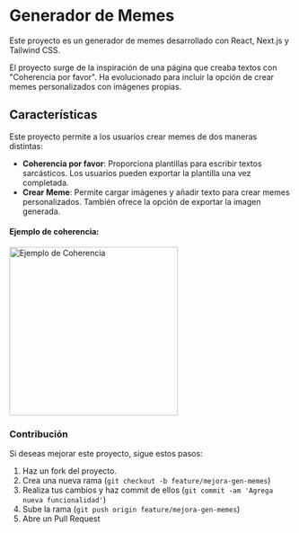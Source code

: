 # Generador de Memes

Este proyecto es un generador de memes desarrollado con React, Next.js y Tailwind CSS. 

El proyecto surge de la inspiración de una página que creaba textos con "Coherencia por favor". Ha evolucionado para incluir la opción de crear memes personalizados con imágenes propias.


## Características

Este proyecto permite a los usuarios crear memes de dos maneras distintas:

- **Coherencia por favor**: Proporciona plantillas para escribir textos sarcásticos. Los usuarios pueden exportar la plantilla una vez completada.
- **Crear Meme**: Permite cargar imágenes y añadir texto para crear memes personalizados. También ofrece la opción de exportar la imagen generada.

#### Ejemplo de coherencia:
<img src="../../public/coherenciaplease.png" alt="Ejemplo de Coherencia" width="300"/>


### Contribución
Si deseas mejorar este proyecto, sigue estos pasos:

1. Haz un fork del proyecto.
2. Crea una nueva rama (`git checkout -b feature/mejora-gen-memes`)
3. Realiza tus cambios y haz commit de ellos (`git commit -am 'Agrega nueva funcionalidad'`)
4. Sube la rama (`git push origin feature/mejora-gen-memes`)
5. Abre un Pull Request

